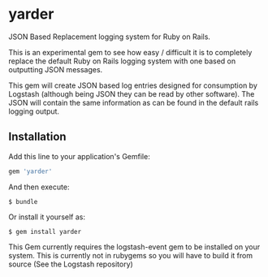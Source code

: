 # yarder

JSON Based Replacement logging system for Ruby on Rails.

This is an experimental gem to see how easy / difficult it is to completely replace the default Ruby 
on Rails logging system with one based on outputting JSON messages.

This gem will create JSON based log entries designed for consumption by Logstash (although being 
JSON they can be read by other software). The JSON will contain the same information as can be found 
in the default rails logging output.

## Installation

Add this line to your application's Gemfile:

```ruby
gem 'yarder'
```

And then execute:

```
$ bundle
```

Or install it yourself as:

```
$ gem install yarder
```

This Gem currently requires the logstash-event gem to be installed on your system. This is currently 
not in rubygems so you will have to build it from source (See the Logstash repository)
